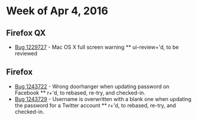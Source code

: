 # Week of Apr 4, 2016

## Firefox QX

* [Bug 1229727](https://bugzil.la/1229727) - Mac OS X full screen warning
** ui-review+'d, to be reviewed

## Firefox

* [Bug 1243722](https://bugzil.la/1243722) - Wrong doorhanger when updating password on Facebook
** r+'d, to rebased, re-try, and checked-in.
* [Bug 1243729](https://bugzil.la/1243729) - Username is overwritten with a blank one when updating the password for a Twitter account
** r+'d, to rebased, re-try, and checked-in.
